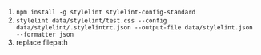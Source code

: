 1. `npm install -g stylelint stylelint-config-standard`
1. `stylelint data/stylelint/test.css --config data/stylelint/.stylelintrc.json --output-file data/stylelint.json --formatter json`
1. replace filepath